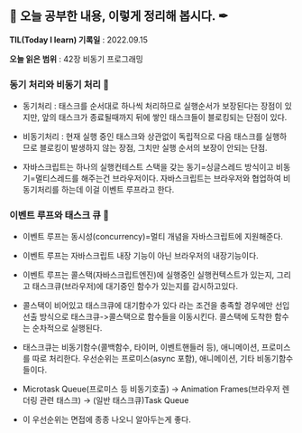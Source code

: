 ## 📕 오늘 공부한 내용, 이렇게 정리해 봅시다. ✒

**TIL(Today I learn) 기록일** : 2022.09.15

**오늘 읽은 범위** : 42장 비동기 프로그래밍

### 동기 처리와 비동기 처리 📑

- 동기처리 : 태스크를 순서대로 하나씩 처리하므로 실행순서가 보장된다는 장점이 있지만, 앞의 태스크가 종료될때까지 뒤에 쌓인 태스크들이 블로킹되는 단점이 있다.

- 비동기처리 : 현재 실행 중인 태스크와 상관없이 독립적으로 다음 태스크를 실행하므로 블로킹이 발생하지 않는 장점, 그치만 실행 순서의 보장이 안되는 단점.

- 자바스크립트는 하나의 실행컨테스트 스택을 갖는 동기=싱글스레드 방식이고 비동기=멀티스레드를 해주는건 브라우저이다. 자바스크립트는 브라우저와 협업하여 비동기처리를 하는데 이걸 이벤트 루프라고 한다.

### 이벤트 루프와 태스크 큐 📑

- 이벤트 루프는 동시성(concurrency)=멀티 개념을 자바스크립트에 지원해준다.
- 이벤트 루프는 자바스크립트 내장 기능이 아닌 브라우저의 내장기능이다.

- 이벤트 루프는 콜스택(자바스크립트엔진)에 실행중인 실행컨텍스트가 있는지, 그리고 태스크큐(브라우저)에 대기중인 함수가 있는지를 감시하고있다.

- 콜스택이 비어있고 태스크큐에 대기함수가 있다 라는 조건을 충족할 경우에만 선입선출 방식으로 태스크큐->콜스택으로 함수들을 이동시킨다. 콜스택에 도착한 함수는 순차적으로 실행된다.

- 태스크큐는 비동기함수(콜백함수, 타이머, 이벤트핸들러 등), 애니메이션, 프로미스를 따로 처리한다. 우선순위는 프로미스(async 포함), 애니메이션, 기타 비동기함수들이다.

- Microtask Queue(프로미스 등 비동기호출) -> Animation Frames(브라우저 렌더링 관련 태스크) -> (일반 태스크큐)Task Queue

- 이 우선순위는 면접에 종종 나오니 알아두는게 좋다.
